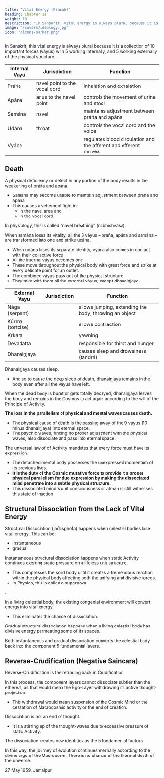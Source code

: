 ```yaml
---
title: "Vital Energy (Pranah)"
heading: Chapter 1e
weight: 10
description: "In Sanskrit, vital energy is always plural because it is a collection of 10 important forces (váyus) with 5 working internally, and 5 working externally of the physical structure"
image: "/covers/ideology.jpg"
icon: "/icons/sarkar.png"
---
```



In Sanskrit, this vital energy is always plural because it is a collection of 10 important forces (váyus) with 5 working internally, and 5 working externally of the physical structure.


Internal Vayu | Jurisdiction | Function 
--- | --- | --- 
Práńa | navel point to the vocal cord | inhalation and exhalation
Apána | <!-- páyu --> anus to the navel point | controls the movement of urine and stool
Samána | navel | maintains adjustment between práńa and apána
Udána | throat | controls the vocal cord and the voice
Vyána | | regulates blood circulation and the afferent and efferent nerves


## Death

A physical deficiency or defect in any portion of the body results in the weakening of práńa and apána.
- Samána may become unable to maintain adjustment between práńa and apána
- This causes a vehement fight in:
  - in the navel area and
  - in the vocal cord. 

In physiology, this is called “navel breathing” (nábhishvása). 

When samána loses its vitality, all the 3 váyus – práńa, apána and samána – are transformed into one and strike udána. 
- When udána loses its separate identity, vyána also comes in contact with their collective force
- All the internal váyus <!-- associated into --> becomes one
- These move throughout the physical body with great force and strike at every delicate point for an outlet. 
- The combined váyus pass out of the physical structure
- They take with them <!-- , and with their passing away from the physical structure --> all the external váyus, except dhanaiṋjaya.

External Vayu | Jurisdiction | Function 
--- | --- | --- 
Nága (serpent) | | allows jumping, extending the body, throwing an object
Kúrma (tortoise) | | allows contraction
Krkara | | yawning
Devadatta | | responsible for thirst and hunger
Dhanaiṋjaya | | causes sleep and drowsiness (tandrá)


Dhanaiṋjaya causes sleep. 
- And so to cause the deep sleep of death, dhanaiṋjaya remains in the body even after all the váyus have left.

When the dead body is burnt or gets totally decayed, dhanaiṋjaya leaves the body and remains in the Cosmos to act again according to the will of the Principle of Activity.

**The loss in the parallelism of physical and mental waves causes death.** 
- The physical cause of death is the passing away of the 9 vayus (10 minus dhanaiṋjaya) into eternal space. 
- The psychic waves, finding no proper adjustment with the physical waves, also dissociate and pass into eternal space. 

The universal law of of Activity mandates that <!--  (which it had to express according to the  Prakrti that --> every force must have its expression. 
- The detached mental body possesses the unexpressed momentum of its previous lives.
- **It is the duty of the Cosmic mutative force to provide it a proper physical parallelism for due expression by making the dissociated mind penetrate into a subtle physical structure.** 
- This dissociated mind's unit consciousness or atman is still witnesses this state of inaction

<!--  has, therefore, the witnessing entity who witnesses the mind which is in a state of inaction (or converted into karmáshaya – saḿskára, or reaction in its potentiality).
 
Since the mind exists, the mental plate exists, and the reflection of Puruśottama must remain. 
The Átman, therefore, remains associated with the jiivátman. 
The ultimate knowership, doership and base of existence lie in the átman. 
The átman is the witnessing entity without which there is no meaning of the mind working or activating the internal saḿskáras into tanmátras. 
Without the átman, the mind cannot perceive or receive the incoming quantum-perceptionstanmátras . This is why the ultimate knowership or doership lies in the átman. 
The átman witnesses the mind itself. The ultimate residence of the mind is the átman. --> 
<!-- The physical cause of death has been discussed above. Let us now see the physical cause of life. -->










## Structural Dissociation from the Lack of Vital Energy

Structural Dissociation (jad́asphot́a) happens when celestial bodies lose vital energy. This can be:
- instantaneous
- gradual


Instantaneous structural dissociation happens when static Activity <!-- Prakrti --> continues exerting static pressure<!--  or bala --> on a lifeless unit structure. 
- This compresses the solid body until it creates a tremendous reaction within the physical body affecting both the unifying and divisive forces. 
- In Physics, this is called a supernova.

<!-- Unable to express life, the  becomes more compressed. Eventually, this creates --> <!-- Consequently, a stage will come when there will be little interatomic space within . If static Prakrti exerts more pressure, there will be -->  <!-- interial and the exterial --> <!-- forces. This leads to an instantaneous structural dissociation (jad́asphot́a). -->  <!-- "" -->.

In a living celestial body, the existing congenial environment will convert energy into vital energy. <!--  cause transformation of práńa into práńáh. --> 
- This eliminates the chance of dissociation.


Gradual structural dissociation happens when a living celestial body has divisive energy <!-- práńa --> permeating some of its spaces. 


<!-- dissociation occurs gradually in some spaces of the structure, then the bursting up becomes gradual. -->

Both instantaneous and gradual dissociation converts the celestial body back into the component 5 fundamental layers.
<!-- Due to jad́asphot́a, gradual or , the component factors of the physical structure get dissociated into the  factors.  -->


## Reverse-Crudification (Negative Saincara)

Reverse-Crudification <!-- Negative saiṋcara --> is the retracing back in Crudification<!-- saiṋcara -->. 

In this process, the component layers <!-- factors --> cannot dissociate subtler than the ethereal, as that would mean the Ego-Layer withdrawing its active thought-projection. 
- This withdrawal would mean suspension of the Cosmic Mind or the cessation of Macrocosmic activity or the end of creation.<!-- , as creation itself is only a thought-projection of the Macrocosm.  -->

Dissociation is not an end of thought.
- It is a <!-- Bursting up is not a phenomenon of withdrawal, but a --> stirring up of the thought-waves due to excessive pressure of static Activity<!-- Prakrti -->.

The dissociation creates new identities as the 5 fundamental factors.

In this way, the journey of evolution continues eternally according to the divine urge of the Macrocosm. There is no chance of the thermal death of the universe.


27 May 1959, Jamalpur

